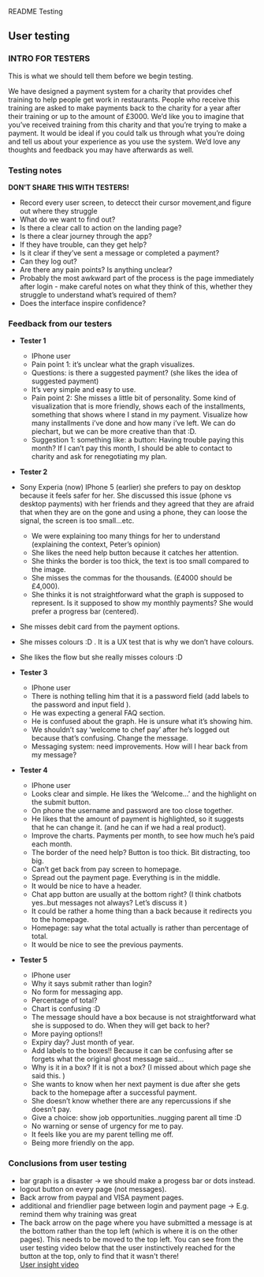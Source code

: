 README Testing


 ## User testing 

 ### INTRO FOR TESTERS
 This is what we should tell them before we begin testing.

 We have designed a payment system for a charity that provides chef training to help people get work in restaurants.
 People who receive this training are asked to make payments back to the charity for a year after their training or up to the amount of £3000.
 We’d like you to imagine that you’ve received training from this charity and that you’re trying to make a payment.
 It would be ideal if you could talk us through what you’re doing and tell us about your experience as you use the system.
 We’d love any thoughts and feedback you may have afterwards as well.

 ### Testing notes

 **DON’T SHARE THIS WITH TESTERS!**

 - Record every user screen, to detecct their cursor movement,and figure out where they struggle
 - What do we want to find out?
 - Is there a clear call to action on the landing page?
 - Is there a clear journey through the app?
 - If they have trouble, can they get help?
 - Is it clear if they’ve sent a message or completed a payment?
 - Can they log out?
 - Are there any pain points? Is anything unclear?
 - Probably the most awkward part of the process is the page immediately after login - make careful notes on what they think of this, whether they struggle to understand what’s required of them?
 - Does the interface inspire confidence?

 ### Feedback from our testers

 - **Tester 1**

   - IPhone user
   - Pain point 1: it’s unclear what the graph visualizes.
   - Questions: is there a suggested payment? (she likes the idea of suggested payment)
   - It’s very simple and easy to use.
   - Pain point 2: She misses a little bit of personality. Some kind of visualization that is more friendly, shows each of the installments, something that shows where I stand in my payment. Visualize how many installments i’ve done and how many i’ve left. We can do piechart, but we can be more creative than that :D.
   - Suggestion 1: something like: a button: Having trouble paying this month? If  I can’t pay this month, I should be able to contact to charity and ask for renegotiating my plan.

 - **Tester 2**

 - Sony Experia (now)  IPhone 5 (earlier) she prefers to pay on desktop because it feels safer for her.  She discussed this issue (phone vs desktop payments) with her friends and they agreed  that they are afraid that when they are on the gone and using a phone, they can loose the signal, the screen is too small...etc.
   - We were explaining too many things for her to understand (explaining the context, Peter’s opinion)
   - She likes the need help button because it catches her attention.
   - She thinks the border is too thick, the text is too small compared to the image.
   - She misses the commas for the thousands. (£4000 should be £4,000).
   - She thinks it is not straightforward what the graph is supposed to represent. Is it supposed to show my monthly payments? She would prefer a progress bar (centered).
  - She misses debit card from the payment options.
   - She misses colours :D . It is a UX test that is why we don’t have colours.
   - She likes the flow but she really misses colours :D

 - **Tester 3**

   - IPhone user
   - There is nothing telling him that it is a password field (add labels to the password and input field ).
   - He was expecting a general FAQ section.
   - He is confused about the graph. He is unsure what it’s showing him.
   - We shouldn’t say ‘welcome to chef pay’ after he’s logged out because that’s confusing. Change the message.
   - Messaging system: need improvements. How will I hear back from my message?

 - **Tester 4**

   - IPhone user
   - Looks clear and simple. He likes the ‘Welcome…’ and the highlight on the submit button.
   - On phone the username and password are too close together.
   - He likes that the amount of payment is highlighted, so it suggests that he can change it. (and he can if we had a real product).
   - Improve the charts. Payments per month, to see how much he’s paid each month.
   - The border of the need help? Button is too thick. Bit distracting, too big.
   - Can’t get back from pay screen to homepage.
   - Spread out the payment page. Everything is in the middle.
   - It would be nice to have a header.
   - Chat app button are usually at the bottom right? (I think chatbots yes..but messages not always? Let’s discuss it )
   - It could be rather a home thing than a back because it redirects you to the homepage.
   - Homepage: say what the total actually is rather than percentage of total.
   - It would be nice to see the previous payments.

 - **Tester 5**

   - IPhone user
   - Why it says submit rather than login?
   - No form for messaging app.
   - Percentage of total?
   - Chart is confusing :D
   - The message should have a box because is not straightforward what she is supposed to do. When they will get back to her?
   - More paying options!!
   - Expiry day?  Just month of year.
   - Add labels to the boxes!! Because it can be confusing after se forgets what the original ghost message said…
   - Why is it in a box? If it is not a box? (I missed about which page she said this. )
   - She wants to know when her next payment is due after she gets back to the homepage after a successful payment.
   - She doesn’t know whether there are any repercussions if she doesn’t pay.
   - Give a choice: show job opportunities..nugging parent all time :D
   - No warning or sense of urgency for me to pay.
   - It feels like you are my parent telling me off.
   - Being more friendly on the app.

 ### Conclusions from user testing

 - bar graph is a disaster -> we should make a progess bar or dots instead.
 - logout button on every page (not messages).
 - Back arrow from paypal and VISA payment pages.
 - additional and friendlier page between login and payment page -> E.g. remind them why training was great
 - The back arrow on the page where you have submitted a message is at the bottom rather than the top left (which is where it is on the other pages). This needs to be moved to the top left. You can see from the user testing video below that the user instinctively reached for the button at the top, only to find that it wasn't there!  
 [User insight video](https://www.youtube.com/embed/BZbBm7N1pLc)
